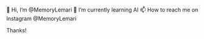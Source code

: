 👋 Hi, I’m @MemoryLemari
🌱 I’m currently learning AI 
📫 How to reach me on Instagram @MemoryLemari

Thanks! 
